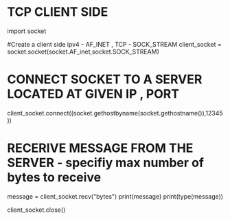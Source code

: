 # TCP CLIENT SIDE 

import socket 

#Create a client side ipv4 - AF_INET , TCP - SOCK_STREAM 
client_socket = socket.socket(socket.AF_inet,socket.SOCK_STREAM) 

# CONNECT SOCKET TO A SERVER LOCATED AT GIVEN IP , PORT


client_socket.connect((socket.gethostbyname(socket.gethostname()),12345))

# RECERIVE MESSAGE FROM THE SERVER - specifiy max number of bytes to receive

message = client_socket.recv("bytes")
print(message)
print(type(message))


client_socket.close()
